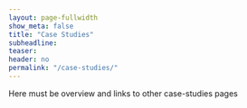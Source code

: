 ```yaml
---
layout: page-fullwidth
show_meta: false
title: "Case Studies"
subheadline:
teaser:
header: no
permalink: "/case-studies/"
---
```


Here must be overview and links to other case-studies pages
